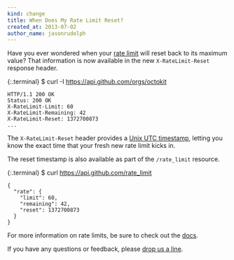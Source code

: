 ```yaml
---
kind: change
title: When Does My Rate Limit Reset?
created_at: 2013-07-02
author_name: jasonrudolph
---
```


Have you ever wondered when your [rate limit][rate-limit-docs] will reset back to its maximum value?
That information is now available in the new `X-RateLimit-Reset` response header.

{:.terminal}
    $ curl -I https://api.github.com/orgs/octokit

    HTTP/1.1 200 OK
    Status: 200 OK
    X-RateLimit-Limit: 60
    X-RateLimit-Remaining: 42
    X-RateLimit-Reset: 1372700873
    ...

The `X-RateLimit-Reset` header provides a [Unix UTC timestamp][unix-time], letting you know the exact time that your fresh new rate limit kicks in.

The reset timestamp is also available as part of the `/rate_limit` resource.

{:.terminal}
    $ curl https://api.github.com/rate_limit

    {
      "rate": {
        "limit": 60,
        "remaining": 42,
        "reset": 1372700873
      }
    }

For more information on rate limits, be sure to check out the [docs][rate-limit-docs].

If you have any questions or feedback, please [drop us a line][contact].


[contact]: https://github.com/contact?form[subject]=X-RateLimit-Reset
[rate-limit-docs]: /v3/#rate-limiting
[unix-time]: http://en.wikipedia.org/wiki/Unix_time

